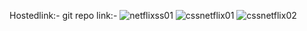 Hostedlink:-
git repo link:-
![netflixss01](https://github.com/AaqibBashirMir/netflixcsshtml/assets/35392012/87ea21e3-a019-444c-898c-4da9a4a0eacb)
![cssnetflix01](https://github.com/AaqibBashirMir/netflixcsshtml/assets/35392012/47a3373e-52e2-4d24-be50-a3dca927874f)
![cssnetflix02](https://github.com/AaqibBashirMir/netflixcsshtml/assets/35392012/2f829665-a756-4214-8c60-1c7036046819)


